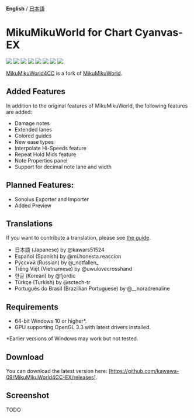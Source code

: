 **English** / [日本語](./README.ja.md)

# MikuMikuWorld for Chart Cyanvas-EX

[![](https://byob.yarr.is/sevenc-nanashi/MikuMikuWorld4CC-EX/coverage-en)](./MikuMikuWorld/res/i18n/en.csv)
[![](https://byob.yarr.is/sevenc-nanashi/MikuMikuWorld4CC-EX/coverage-ja)](./MikuMikuWorld/res/i18n/ja.csv)
[![](https://byob.yarr.is/sevenc-nanashi/MikuMikuWorld4CC-EX/coverage-es)](./MikuMikuWorld/res/i18n/es.csv)
[![](https://byob.yarr.is/sevenc-nanashi/MikuMikuWorld4CC-EX/coverage-kr)](./MikuMikuWorld/res/i18n/kr.csv)
[![](https://byob.yarr.is/sevenc-nanashi/MikuMikuWorld4CC-EX/coverage-ru)](./MikuMikuWorld/res/i18n/ru.csv)
[![](https://byob.yarr.is/sevenc-nanashi/MikuMikuWorld4CC-EX/coverage-vi)](./MikuMikuWorld/res/i18n/vi.csv)
[![](https://byob.yarr.is/sevenc-nanashi/MikuMikuWorld4CC-EX/coverage-tr)](./MikuMikuWorld/res/i18n/tr.csv)
[![](https://byob.yarr.is/sevenc-nanashi/MikuMikuWorld4CC-EX/coverage-pt)](./MikuMikuWorld/res/i18n/pt.csv)

[MikuMikuWorld4CC](https://github.com/sevenc-nanashi/MikuMikuWorld4CC) is a fork of [MikuMikuWorld](https://github.com/crash5band/MikuMikuWorld).

## Added Features

In addition to the original features of MikuMikuWorld, the following features are added:

- Damage notes
- Extended lanes
- Colored guides
- New ease types
- Interpolate Hi-Speeds feature
- Repeat Hold Mids feature
- Note Properties panel
- Support for decimal note lane and width

## Planned Features:
- Sonolus Exporter and Importer
- Added Preview

## Translations

If you want to contribute a translation, please see [the guide](./TRANSLATION.md).

- 日本語 (Japanese) by @kawars51524
- Español (Spanish) by @mi.honesta.reaccion
- Русский (Russian) by @\_notfallen\_
- Tiếng Việt (Vietnamese) by @uwulovecrosshand
- 한글 (Korean) by @fjordic
- Türkçe (Turkish) by @sctech-tr
- Português do Brasil (Brazillian Portuguese) by @\_\_noradrenaline

## Requirements

- 64-bit Windows 10 or higher\*.
- GPU supporting OpenGL 3.3 with latest drivers installed.

\*Earlier versions of Windows may work but not tested.

## Download

You can download the latest version here: [https://github.com/kawawa-09/MikuMikuWorld4CC-EX/releases].

## Screenshot

TODO
